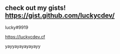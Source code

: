 check out my gists! https://gist.github.com/luckycdev/
---
lucky#9919

https://luckycdev.cf

yayyayayayayayy

